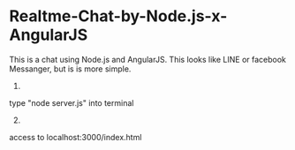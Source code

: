 # Realtme-Chat-by-Node.js-x-AngularJS
This is a chat using Node.js and AngularJS. This looks like LINE or facebook Messanger, but is is more simple.

1.
  type "node server.js" into terminal

2.
  access to localhost:3000/index.html
